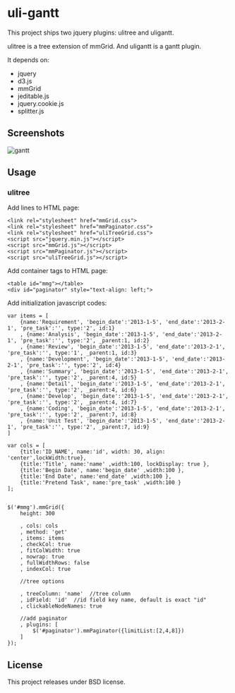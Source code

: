 uli-gantt
===========
This project ships two jquery plugins: ulitree and uligantt.

ulitree is a tree extension of mmGrid. And uligantt is a gantt plugin.

It depends on:

* jquery
* d3.js
* mmGrid
* jeditable.js
* jquery.cookie.js
* splitter.js


## Screenshots

![gantt](https://raw.github.com/limodou/uli-gantt/master/images/gantt_01.jpg)

## Usage

### ulitree

Add lines to HTML page:

```
<link rel="stylesheet" href="mmGrid.css">
<link rel="stylesheet" href="mmPaginator.css">
<link rel="stylesheet" href="uliTreeGrid.css">
<script src="jquery.min.js"></script>
<script src="mmGrid.js"></script>
<script src="mmPaginator.js"></script>
<script src="uliTreeGrid.js"></script>
```

Add container tags to HTML page:

```
<table id="mmg"></table>
<div id="paginator" style="text-align: left;">
```

Add initialization javascript codes:

```
var items = [
    {name:'Requirement', 'begin_date':'2013-1-5', 'end_date':'2013-2-1', 'pre_task':'', type:'2', id:1}
    , {name:'Analysis', 'begin_date':'2013-1-5', 'end_date':'2013-2-1', 'pre_task':'', type:'2', _parent:1, id:2}
    , {name:'Review', 'begin_date':'2013-1-5', 'end_date':'2013-2-1', 'pre_task':'', type:'1', _parent:1, id:3}
    , {name:'Development', 'begin_date':'2013-1-5', 'end_date':'2013-2-1', 'pre_task':'', type:'2', id:4}
    , {name:'Summary', 'begin_date':'2013-1-5', 'end_date':'2013-2-1', 'pre_task':'', type:'2', _parent:4, id:5}
    , {name:'Detail', 'begin_date':'2013-1-5', 'end_date':'2013-2-1', 'pre_task':'', type:'2', _parent:4, id:6}
    , {name:'Develop', 'begin_date':'2013-1-5', 'end_date':'2013-2-1', 'pre_task':'', type:'2', _parent:4, id:7}
    , {name:'Coding', 'begin_date':'2013-1-5', 'end_date':'2013-2-1', 'pre_task':'', type:'2', _parent:7, id:8}
    , {name:'Unit Test', 'begin_date':'2013-1-5', 'end_date':'2013-2-1', 'pre_task':'', type:'2', _parent:7, id:9}
]

var cols = [
    {title:'ID_NAME', name:'id', width: 30, align: 'center',lockWidth:true},
    {title:'Title', name:'name' ,width:100, lockDisplay: true },
    {title:'Begin Date', name:'begin_date' ,width:100 },
    {title:'End Date', name:'end_date' ,width:100 },
    {title:'Pretend Task', name:'pre_task' ,width:100 }
];


$('#mmg').mmGrid({
    height: 300

    , cols: cols
    , method: 'get'
    , items: items
    , checkCol: true
    , fitColWidth: true
    , nowrap: true
    , fullWidthRows: false
    , indexCol: true

    //tree options

    , treeColumn: 'name'  //tree column
    , idField: 'id'  //id field key name, default is exact "id"
    , clickableNodeNames: true

    //add paginator
    , plugins: [
        $('#paginator').mmPaginator({limitList:[2,4,8]})
    ]
});
```

## License

This project releases under BSD license.
